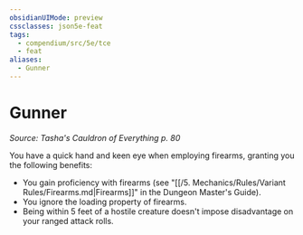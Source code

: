 ```yaml
---
obsidianUIMode: preview
cssclasses: json5e-feat
tags:
  - compendium/src/5e/tce
  - feat
aliases:
  - Gunner
---
```

# Gunner
*Source: Tasha's Cauldron of Everything p. 80*  

You have a quick hand and keen eye when employing firearms, granting you the following benefits:

- You gain proficiency with firearms (see "[[/5. Mechanics/Rules/Variant Rules/Firearms.md\|Firearms]]" in the Dungeon Master's Guide).  
- You ignore the loading property of firearms.  
- Being within 5 feet of a hostile creature doesn't impose disadvantage on your ranged attack rolls.
